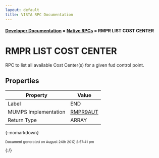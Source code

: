```yaml
---
layout: default
title: VISTA RPC Documentation
---
```


#### [Developer Documentation](../index) &#187; [Native RPCs](TableOfContents) &#187; RMPR LIST COST CENTER<br/>
# RMPR LIST COST CENTER

RPC to list all available Cost Center(s) for a given fud control point.

## Properties

Property | Value
--- | ---
Label | END
MUMPS Implementation | [RMPR9AUT](http://code.osehra.org/dox/Routine_RMPR9AUT_source.html)
Return Type | ARRAY




{::nomarkdown} <br/><p style="font-size: 11px">Document generated on August 24th 2017, 2:57:41 pm</p>{:/}
